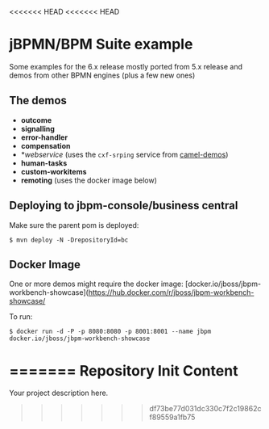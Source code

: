 <<<<<<< HEAD
<<<<<<< HEAD
# jBPMN/BPM Suite example

Some examples for the 6.x release mostly ported from 5.x release and demos from other BPMN engines (plus a few new ones)


## The demos

- **outcome**
- **signalling**
- **error-handler**
- **compensation**
- **webservice* (uses the `cxf-srping` service from [camel-demos](https://github.com/rparree/camel-demos))
- **human-tasks**
- **custom-workitems**
- **remoting** (uses the docker image below)

## Deploying to jbpm-console/business central

Make sure the parent pom is deployed:

```
$ mvn deploy -N -DrepositoryId=bc
```

## Docker Image

One or more demos might require the docker image: [docker.io/jboss/jbpm-workbench-showcase](https://hub.docker.com/r/jboss/jbpm-workbench-showcase/

To run:

```
$ docker run -d -P -p 8080:8080 -p 8001:8001 --name jbpm  docker.io/jboss/jbpm-workbench-showcase
```

=======
Repository Init Content
=======================

Your project description here.
>>>>>>> df73be77d031dc330c7f2c19862cf89559a1fb75
